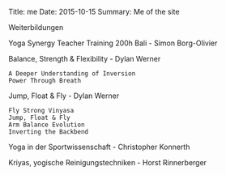 Title: me
Date: 2015-10-15
Summary: Me of the site


Weiterbildungen

Yoga Synergy Teacher Training 200h Bali - Simon Borg-Olivier

Balance, Strength & Flexibility - Dylan Werner

    A Deeper Understanding of Inversion
    Power Through Breath

Jump, Float & Fly - Dylan Werner

    Fly Strong Vinyasa
    Jump, Float & Fly
    Arm Balance Evolution
    Inverting the Backbend

Yoga in der Sportwissenschaft - Christopher Konnerth

Kriyas, yogische Reinigungstechniken - Horst Rinnerberger
